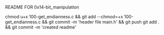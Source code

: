README FOR 0x14-bit_manipulation

chmod u+x 100-get_endianness.c && git add --chmod=+x 100-get_endianness.c && git commit -m 'header file main.h' && git push
git add . && git commit -m 'created readme'